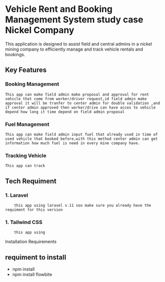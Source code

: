 # Vehicle Rent and Booking Management System study case Nickel Company

This application is designed to assist field and central admins in a nickel mining company to efficiently manage and track vehicle rentals and bookings.

## Key Features

### Booking Management

    This app can make field admin make proposal and approval for rent vehicle that come from worker/driver request,id field admin make approval it will be tranfer to center admin for double validation ,and if center admin approved then worker/drive can have acces to vehicle depend how long it time depend on field admin proposal

### Fuel Management

    This app can make field admin input fuel that already used in time of used vehicle that booked before,with this method center admin can get information how much fuel is need in every mine company have.

### Tracking Vehicle

    This app can track

###

## Tech Requiment

### 1. Laravel

        this app using laravel v.11 soo make sure you already have the requiment for this version

### 1. Tailwind CSS

        this app using

Installation Requirements

## requiment to install

- npm install
- npm install flowbite

